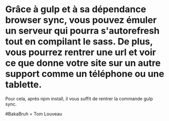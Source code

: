 # Grâce à gulp et à sa dépendance browser sync, vous pouvez émuler un serveur qui pourra s'autorefresh tout en compilant le sass. De plus, vous pourrez rentrer une url et voir ce que donne votre site sur un autre support comme un téléphone ou une tablette.
Pour cela, après npm install, il vous suffit de rentrer la commande gulp sync.

#BakaBruh = Tom Louveau